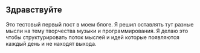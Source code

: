 ## Здравствуйте

Это тестовый первый пост в моем блоге. Я решил оставлять тут разные мысли на тему творчества музыки и программирования. Я делаю это чтобы
структурировать поток мыслей и идей которые появляются каждый день и не находят выхода.
